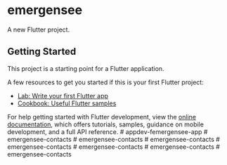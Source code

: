 # emergensee

A new Flutter project.

## Getting Started

This project is a starting point for a Flutter application.

A few resources to get you started if this is your first Flutter project:

- [Lab: Write your first Flutter app](https://docs.flutter.dev/get-started/codelab)
- [Cookbook: Useful Flutter samples](https://docs.flutter.dev/cookbook)

For help getting started with Flutter development, view the
[online documentation](https://docs.flutter.dev/), which offers tutorials,
samples, guidance on mobile development, and a full API reference.
#   a p p d e v - f e m e r g e n s e e - a p p  
 #   e m e r g e n s e e - c o n t a c t s  
 #   e m e r g e n s e e - c o n t a c t s  
 #   e m e r g e n s e e - c o n t a c t s  
 #   e m e r g e n s e e - c o n t a c t s  
 #   e m e r g e n s e e - c o n t a c t s  
 #   e m e r g e n s e e - c o n t a c t s  
 #   e m e r g e n s e e - c o n t a c t s  
 